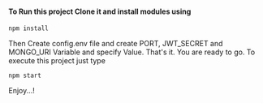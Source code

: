 #### To Run this project Clone it and install modules using

```
npm install
```

Then Create config.env file and create PORT, JWT_SECRET and MONGO_URI Variable and specify Value.
That's it. You are ready to go. To execute this project just type

```
npm start
```

Enjoy...!
